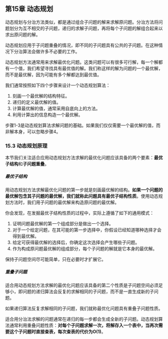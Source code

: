 ## 第15章 动态规划

动态规划与分治方法类似，都是通过组合子问题的解来求解原问题。分治方法将问题划分为互不相交的子问题，递归的求解子问题，再将每个子问题的解组合起来以求出原问题的解。

动态规划应用于子问题重叠的情况，即不同的子问题具有公共的子问题。在这种情况下分治算法会做许多不必要的工作。

动态规划方法通常用来求解最优化问题。这类问题可以有很多可行解，每一个解都有一个值，我们希望寻找具有最优值的解。我们称这样的解为问题的一个最优解，而不是最优解，因为可能有多个解都达到最优值。

我们通常按照如下四个步骤来设计一个动态规划算法：

1. 刻画一个最优解的结构特征。
2. 递归的定义最优解的值。
3. 计算最优解的值，通常采用自底向上的方法。
4. 利用计算出的信息构造一个最优解。

步骤1-3是动态规划算法求解问题的基础。如果我们仅仅需要一个最优解的值，而非解本身，可以忽略步骤4。

### 15.3 动态规划原理

本节我们关注适合应用动态规划方法求解的最优化问题应该具备的两个要素：**最优子结构**和**子问题重叠**。

##### 最优子结构

用动态规划方法求解最优化问题的第一步就是刻画最优解的结构。**如果一个问题的最优解包含其子问题的最优解，我们就称此问题具有最优子结构性质**。使用动态规划方法时，我们用子问题的最优解来构造原问题的最优解。

你会发现，在发掘最优子结构性质的过程中，实际上遵循了如下的通用模式：

1. 证明问题最优解的第一个组成部分是做出一个选择。
2. 对于一个给定问题，在其可能的第一步选择中，你假设已经知道哪种选择才会得到最优解。
3. 给定可获得最优解的选择后，你确定这次选择会产生哪些子问题。
4. 作为构成原问题最优解的组成部分，每个子问题的解就是它本身的最优解。

保持子问题空间尽可能简单，只在必要时才扩展它。

##### 重叠子问题

适合用动态规划方法求解的最优化问题应该具备的第二个性质是子问题空间必须足够小，即问题的递归算法会反复的求解相同的子问题，而不是一直生成新的子问题。

如果递归算法反复求解相同的子问题，我们就称最优化问题具有重叠子问题性质。

适合用分治法求解的问题通常在递归的每一步都会生成全新的子问题。动态规划算法通常利用重叠问题性质：**对每个子问题求解一次，将解存入一个表中，当再次需要这个子问题时直接查表，每次查表的代价为O(1)**。

